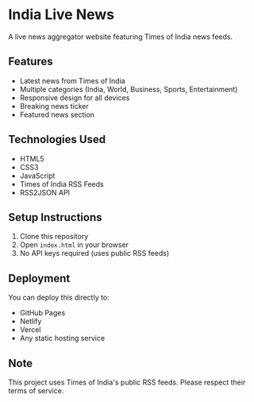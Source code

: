 # India Live News

A live news aggregator website featuring Times of India news feeds.

## Features
- Latest news from Times of India
- Multiple categories (India, World, Business, Sports, Entertainment)
- Responsive design for all devices
- Breaking news ticker
- Featured news section

## Technologies Used
- HTML5
- CSS3
- JavaScript
- Times of India RSS Feeds
- RSS2JSON API

## Setup Instructions
1. Clone this repository
2. Open `index.html` in your browser
3. No API keys required (uses public RSS feeds)

## Deployment
You can deploy this directly to:
- GitHub Pages
- Netlify
- Vercel
- Any static hosting service

## Note
This project uses Times of India's public RSS feeds. Please respect their terms of service.
